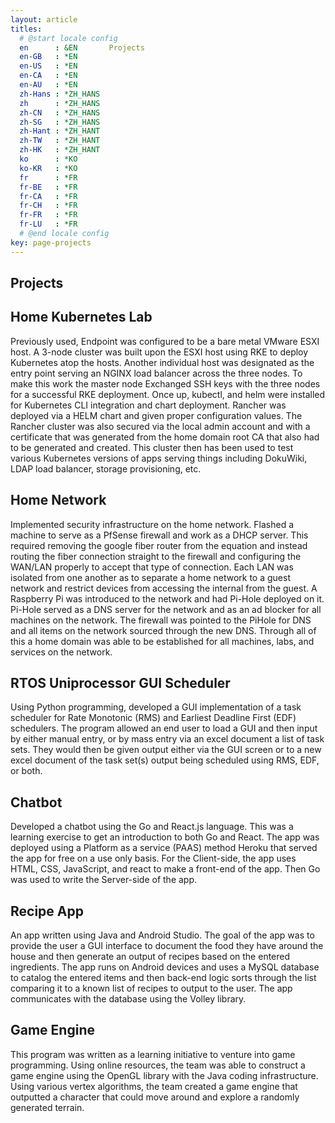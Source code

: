 ```yaml
---
layout: article
titles:
  # @start locale config
  en      : &EN       Projects
  en-GB   : *EN
  en-US   : *EN
  en-CA   : *EN
  en-AU   : *EN
  zh-Hans : *ZH_HANS
  zh      : *ZH_HANS
  zh-CN   : *ZH_HANS
  zh-SG   : *ZH_HANS
  zh-Hant : *ZH_HANT
  zh-TW   : *ZH_HANT
  zh-HK   : *ZH_HANT
  ko      : *KO
  ko-KR   : *KO
  fr      : *FR
  fr-BE   : *FR
  fr-CA   : *FR
  fr-CH   : *FR
  fr-FR   : *FR
  fr-LU   : *FR
  # @end locale config
key: page-projects
---
```

## Projects

## Home Kubernetes Lab
Previously used, Endpoint was configured to be a bare metal VMware ESXI host. A 3-node cluster was built upon the ESXI host using RKE to deploy Kubernetes atop the hosts.  Another individual host was designated as the entry point serving an NGINX load balancer  across the three nodes. To make this work the master node Exchanged SSH keys with the  three nodes for a successful RKE deployment. Once up, kubectl, and helm were installed  for Kubernetes CLI integration and chart deployment. Rancher was deployed via a HELM  chart and given proper configuration values. The Rancher cluster was also secured via the  local admin account and with a certificate that was generated from the home domain root  CA that also had to be generated and created. This cluster then has been used to test  various Kubernetes versions of apps serving things including DokuWiki, LDAP load  balancer, storage provisioning, etc.  

## Home Network
Implemented security infrastructure on the home network. Flashed a machine to serve as a PfSense firewall and work as a DHCP server. This required removing the google fiber  router from the equation and instead routing the fiber connection straight to the firewall  and configuring the WAN/LAN properly to accept that type of connection. Each LAN was  isolated from one another as to separate a home network to a guest network and restrict  devices from accessing the internal from the guest. A Raspberry Pi was introduced to the  network and had Pi-Hole deployed on it. Pi-Hole served as a DNS server for the network  and as an ad blocker for all machines on the network. The firewall was pointed to the  PiHole for DNS and all items on the network sourced through the new DNS. Through all of this a home domain was able to be established for all machines, labs, and services on  the network.  

## RTOS Uniprocessor GUI Scheduler 
Using Python programming, developed a GUI implementation of a task scheduler for Rate Monotonic (RMS) and Earliest Deadline First (EDF) schedulers. The program allowed an end user to load a GUI and then input by either manual entry, or by mass entry via an excel document a list of task sets. They would then be given output either via the GUI screen or to a new excel document of the task set(s) output being scheduled using RMS, EDF, or both.  

## Chatbot
Developed a chatbot using the Go and React.js language. This was a learning exercise to  get an introduction to both Go and React. The app was deployed using a Platform as a  service (PAAS) method Heroku that served the app for free on a use only basis. For the  Client-side, the app uses HTML, CSS, JavaScript, and react to make a front-end of the app.  Then Go was used to write the Server-side of the app.  

## Recipe App
An app written using Java and Android Studio. The goal of the app was to provide the user a GUI interface to document the food they have around the house and then generate an output of recipes based on the entered ingredients. The app runs on Android devices and uses a MySQL database to catalog the entered items and then back-end logic sorts through the list comparing it to a known list of recipes to output to the user. The app communicates with the database using the Volley library.  

## Game Engine
This program was written as a learning initiative to venture into game programming. Using online resources, the team was able to construct a game engine using the OpenGL library with the Java coding infrastructure. Using various vertex algorithms, the team created a game engine that outputted a character that could move around and explore a randomly generated terrain. 